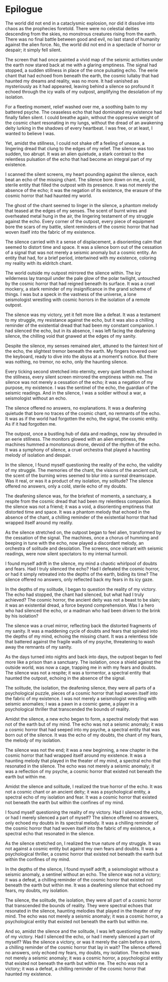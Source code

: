 # Epilogue

The world did not end in a cataclysmic explosion, nor did it dissolve into chaos as the prophecies foretold. There were no celestial deities descending from the skies, no monstrous creatures rising from the earth. There was no final battle between good and evil, no last stand of humanity against the alien force. No, the world did not end in a spectacle of horror or despair; it simply fell silent.

The screen that had once painted a vivid map of the seismic activities under the earth now stared back at me with a glaring emptiness. The signal had stopped, a sudden stillness in place of the once pulsating echo. The eerie chant that had echoed from beneath the earth, the cosmic lullaby that had haunted my dreams and reality, was no more. It had vanished as mysteriously as it had appeared, leaving behind a silence so profound it echoed through the icy walls of my outpost, amplifying the desolation of my isolation.

For a fleeting moment, relief washed over me, a soothing balm to my battered psyche. The ceaseless echo that had dominated my existence had finally fallen silent. I could breathe again, without the oppressive weight of the cosmic chant resonating in my lungs, without the dread of an awakening deity lurking in the shadows of every heartbeat. I was free, or at least, I wanted to believe I was.

Yet, amidst the stillness, I could not shake off a feeling of unease, a lingering dread that clung to the edges of my relief. The silence was too sudden, too abrupt. It was an alien quietude, a stark contrast to the relentless pulsation of the echo that had become an integral part of my existence.

I scanned the silent screens, my heart pounding against the silence, each beat an echo of the missing chant. The silence bore down on me, a cold, sterile entity that filled the outpost with its presence. It was not merely the absence of the echo; it was the negation of its existence, the erasure of the cosmic horror that had haunted my world.

The ghost of the chant seemed to linger in the silence, a phantom melody that teased at the edges of my senses. The scent of burnt wires and overheated metal hung in the air, the lingering testament of my struggle against the echo. Every corner of the outpost, every piece of equipment bore the scars of my battle, silent reminders of the cosmic horror that had woven itself into the fabric of my existence.

The silence carried with it a sense of displacement, a disorienting calm that seemed to distort time and space. It was a silence born out of the cessation of a signal that was not merely a seismic anomaly but a cosmic entity. An entity that had, for a brief period, intertwined with my existence, coloring my reality with its eldritch chant.

The world outside my outpost mirrored the silence within. The icy wilderness lay tranquil under the pale glow of the polar twilight, untouched by the cosmic horror that had reigned beneath its surface. It was a cruel mockery, a stark reminder of my insignificance in the grand scheme of things. I was but a speck in the vastness of the universe, a lone seismologist wrestling with cosmic horrors in the isolation of a remote outpost.

The silence was my victory, yet it felt more like a defeat. It was a testament to my struggle, my resistance against the echo, but it was also a chilling reminder of the existential dread that had been my constant companion. I had silenced the echo, but in its absence, I was left facing the deafening silence, the chilling void that gnawed at the edges of my sanity.

Despite the silence, my senses remained alert, attuned to the faintest hint of the echo, the slightest tremor beneath the earth. My fingers hovered over the keyboard, ready to dive into the abyss at a moment's notice. But there was nothing, no tremor, no echo, only the haunting silence.

Every ticking second stretched into eternity, every quiet breath echoed in the stillness, every silent screen mirrored the emptiness within me. The silence was not merely a cessation of the echo; it was a negation of my purpose, my existence. I was the sentinel of the echo, the guardian of the seismic readings. And in the silence, I was a soldier without a war, a seismologist without an echo.

The silence offered no answers, no explanations. It was a deafening quietude that bore no traces of the cosmic chant, no remnants of the echo. It was as if the world had forgotten the echo, the signal, the cosmic entity. As if it had forgotten me.

The outpost, once a bustling hub of data and readings, now lay shrouded in an eerie stillness. The monitors glowed with an alien emptiness, the machines hummed a monotonous drone, devoid of the rhythm of the echo. It was a symphony of silence, a cruel orchestra that played a haunting melody of isolation and despair.

In the silence, I found myself questioning the reality of the echo, the validity of my struggle. The memories of the chant, the visions of the ancient cult, the scent of the burning wires seemed to blur into a surreal dreamscape. Was it real, or was it a product of my isolation, my solitude? The silence offered no answers, only a cold, sterile echo of my doubts.

The deafening silence was, for the briefest of moments, a sanctuary, a respite from the cosmic dread that had been my relentless companion. But the silence was not a friend; it was a void, a disorienting emptiness that distorted time and space. It was a phantom melody that echoed in the absence of the chant, a chilling reminder of the existential horror that had wrapped itself around my reality.

As the silence stretched on, the outpost began to feel alien, transformed by the cessation of the signal. The machines, once a chorus of humming and beeping in tune with the echo, now played a discordant melody, an orchestra of solitude and desolation. The screens, once vibrant with seismic readings, were now silent spectators to my internal turmoil.

I found myself adrift in the silence, my mind a chaotic whirlpool of doubts and fears. Had I truly silenced the echo? Had I defeated the cosmic horror, or had it simply retreated into the depths of the earth, biding its time? The silence offered no answers, only reflected back my fears in its icy gaze.

In the depths of my solitude, I began to question the reality of my victory. The echo had stopped, the chant had silenced, but what had I truly achieved? The cosmic horror, the ancient deity was not a beast to be slain; it was an existential dread, a force beyond comprehension. Was I a hero who had silenced the echo, or a madman who had been driven to the brink by his isolation?

The silence was a cruel mirror, reflecting back the distorted fragments of my sanity. It was a maddening cycle of doubts and fears that spiraled into the depths of my mind, echoing the missing chant. It was a relentless tide that battered against the fragile walls of my psyche, threatening to wash away the remnants of my sanity.

As the days turned into nights and back into days, the outpost began to feel more like a prison than a sanctuary. The isolation, once a shield against the outside world, was now a cage, trapping me in with my fears and doubts. The silence was not a respite; it was a tormentor, a spectral entity that haunted the outpost, echoing in the absence of the signal.

The solitude, the isolation, the deafening silence, they were all parts of a psychological puzzle, pieces of a cosmic horror that had woven itself into the fabric of my existence. I was not merely a seismologist wrestling with seismic anomalies; I was a pawn in a cosmic game, a player in a psychological thriller that transcended the bounds of reality.

Amidst the silence, a new echo began to form, a spectral melody that was not of the earth but of my mind. The echo was not a seismic anomaly; it was a cosmic horror that had seeped into my psyche, a spectral entity that was born out of the silence. It was the echo of my doubts, the chant of my fears, the melody of my isolation.

The silence was not the end; it was a new beginning, a new chapter in the cosmic horror that had wrapped itself around my existence. It was a haunting melody that played in the theater of my mind, a spectral echo that resonated in the silence. The echo was not merely a seismic anomaly; it was a reflection of my psyche, a cosmic horror that existed not beneath the earth but within me.

Amidst the silence and solitude, I realized the true horror of the echo. It was not a cosmic chant or an ancient deity; it was a psychological entity, a spectral echo of my isolation and fear. It was a cosmic horror that existed not beneath the earth but within the confines of my mind.

I found myself questioning the reality of my victory. Had I silenced the echo, or had I merely silenced a part of myself? The silence offered no answers, only echoed my doubts in its spectral melody. It was a chilling reminder of the cosmic horror that had woven itself into the fabric of my existence, a spectral echo that resonated in the silence.

As the silence stretched on, I realized the true nature of my struggle. It was not against a cosmic entity but against my own fears and doubts. It was a psychological thriller, a cosmic horror that existed not beneath the earth but within the confines of my mind.

In the depths of the silence, I found myself adrift, a seismologist without a seismic anomaly, a sentinel without an echo. The silence was not a victory; it was a defeat, a chilling reminder of the cosmic horror that existed not beneath the earth but within me. It was a deafening silence that echoed my fears, my doubts, my isolation.

The silence, the solitude, the isolation, they were all part of a cosmic horror that transcended the bounds of reality. They were spectral echoes that resonated in the silence, haunting melodies that played in the theater of my mind. The echo was not merely a seismic anomaly; it was a cosmic horror, a psychological entity that existed not beneath the earth but within me.

And so, amidst the silence and the solitude, I was left questioning the reality of my victory. Had I silenced the echo, or had I merely silenced a part of myself? Was the silence a victory, or was it merely the calm before a storm, a chilling reminder of the cosmic horror that lay in wait? The silence offered no answers, only echoed my fears, my doubts, my isolation. The echo was not merely a seismic anomaly; it was a cosmic horror, a psychological entity that existed not beneath the earth but within me. The echo was not a victory; it was a defeat, a chilling reminder of the cosmic horror that haunted my existence.